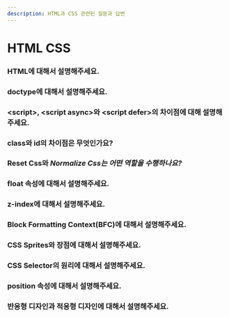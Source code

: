 ```yaml
---
description: HTML과 CSS 관련된 질문과 답변
---
```


# HTML CSS

### HTML에 대해서 설명해주세요.



### doctype에 대해서 설명해주세요.



### \<script>, \<script async>와 \<script defer>의 차이점에 대해 설명해주세요.



### class와 id의 차이점은 무엇인가요?



### Reset Css와 _Normalize Css는 어떤 역할을 수행하나요?_



### float 속성에 대해서 설명해주세요.



### z-index에 대해서 설명해주세요.



### Block Formatting Context(BFC)에 대해서 설명해주세요.



### CSS Sprites와 장점에 대해서 설명해주세요.



### CSS Selector의 원리에 대해서 설명해주세요.



### position 속성에 대해서 설명해주세요.





### 반응형 디자인과 적응형 디자인에 대해서 설명해주세요.
